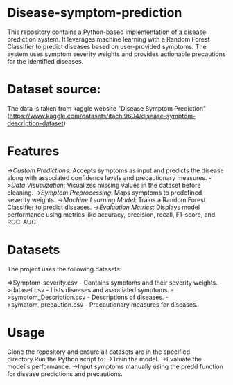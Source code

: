 # Disease-symptom-prediction

This repository contains a Python-based implementation of a disease prediction system. 
It leverages machine learning with a Random Forest Classifier to predict diseases based on user-provided symptoms. 
The system uses symptom severity weights and provides actionable precautions for the identified diseases.

# Dataset source: 
The data is taken from kaggle website "Disease Symptom Prediction"(https://www.kaggle.com/datasets/itachi9604/disease-symptom-description-dataset)

# Features
->*Custom Predictions*: Accepts symptoms as input and predicts the disease along with associated confidence levels and precautionary measures.
->*Data Visualization*: Visualizes missing values in the dataset before cleaning.
->*Symptom Preprocessing*: Maps symptoms to predefined severity weights.
->*Machine Learning Model*: Trains a Random Forest Classifier to predict diseases.
->*Evaluation Metrics*: Displays model performance using metrics like accuracy, precision, recall, F1-score, and ROC-AUC.

# Datasets
The project uses the following datasets:

=>Symptom-severity.csv - Contains symptoms and their severity weights.
->dataset.csv - Lists diseases and associated symptoms.
->symptom_Description.csv - Descriptions of diseases.
->symptom_precaution.csv - Precautionary measures for diseases.

# Usage
Clone the repository and ensure all datasets are in the specified directory.Run the Python script to:
->Train the model.
->Evaluate the model's performance.
->Input symptoms manually using the predd function for disease predictions and precautions.
